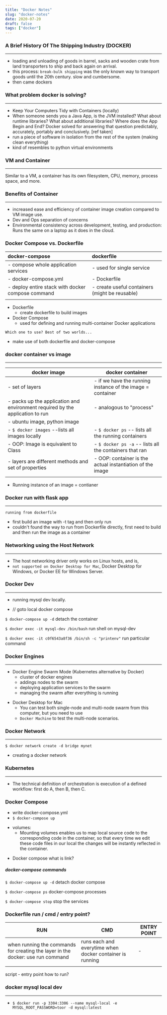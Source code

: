 ```yaml
---
title: "Docker Notes"
slug: "docker-notes"
date: 2020-07-20
draft: false
tags: ["docker"]
---
```


### A Brief History Of The Shipping Industry (DOCKER)
---
- loading and unloading of goods in barrel, sacks and wooden crate from land transporters to ship
and back again on arrival.
- this process: `break-bulk shipping` was the only known way to transport goods until the 20th
  century. slow and cumbersome.
- then came dockers


### What problem docker is solving?
---
- Keep Your Computers Tidy with Containers (locally)
- When someone sends you a Java App, is the JVM installed? What about runtime libraries?
What about additional libraries? Where does the App Begin and End?
Docker solved for answering that question predictably, accurately, portably and conclusively.
[ref taken]
- run a piece of software in isolation from the rest of the system  (making clean everything)
- kind of resembles to python virtual environments

### VM and Container
---
Similar to a VM, a container has its own filesystem, CPU, memory, process space, and more.

### Benefits of Container
---
- increased ease and efficiency of container image creation compared to VM image use.
- Dev and Ops separation of concerns
- Environmental consistency across development, testing, and production: Runs the same on a laptop as it does in the cloud.


### Docker Compose vs. Dockerfile

| docker-compose                                    | dockerfile                                     |
|:--------------------------------------------------|:------------------------------------------------|
| - compose whole application services              | - used for single service                      |
| - docker-compose.yml                              | - Dockerfile                                   |
| - deploy entire stack with docker compose command | - create useful containers (might be reusable) |
|||


* Dockerfile
    - create dockerfile to build images
* Docker Compose
    - used for defining and running multi-container Docker applications


`Which one to use? Best of two worlds...`
- make use of both dockerfile and docker-compose


### docker container vs image
---

| docker image                                                                  | docker container                                           |
|-------------------------------------------------------------------------------|------------------------------------------------------------|
| - set of layers                                                               | - if we have the running instance of the image = container |
| - packs up the application and environment required by the application to run | - analogous to "process"                                   |
| - ubuntu image, python image                                                  |                                                            |
| - `$ docker images` --lists all images locally                                | - `$ docker ps` -- lists all the running containers        |
| - OOP: Image is equivalent to Class                                           | - `$ docker ps -a` -- lists all the containers that ran    |
| - layers are different methods and set of properties                          | - OOP: container is the actual instantiation of the image  |
|                                                                               |                                                            |
* Running instance of an image = contianer


### Docker run with flask app
---

`running from dockerfile`
- first build an image with -t tag and then only run
- couldn't found the way to run from Dockerfile directly, first need to build and then run the image
as a container

### Networking using the Host Network
---
- The host networking driver only works on Linux hosts, and is,
- `not supported on Docker Desktop for Mac`, Docker Desktop for Windows, or Docker EE for Windows Server.

### Docker Dev
---
- running mysql dev locally.

- // goto local docker compose

`$ docker-compose up -d`
detach the container

`$ docker exec -it mysql-dev /bin/bash`
run shell on mysql-dev

`$ docker exec -it c0f6543a8f36 /bin/sh -c "printenv"`
run particular command

### Docker Engines
---

- Docker Engine Swarm Mode (Kubernetes alternative by Docker)
    - cluster of docker engines
    - addings nodes to the swarm
    - deploying application services to the swarm
    - managing the swarm after everything is running

* Docker Desktop for Mac
    - You can test both single-node and multi-node swarm from this computer, but you need to use
    - `Docker Machine` to test the multi-node scenarios.

### Docker Network
---

`$ docker network create -d bridge mynet`
- creating a docker network

### Kubernetes
---
- The technical definition of orchestration is execution of a defined workflow: first do A, then B, then C.

### Docker Compose
- write docker-compose.yml
- `$ docker-compose up`

* volumes:
    - Mounting volumes enables us to map local source code to the corresponding code in the container,
    so that every time we edit these code files in our local the changes will be instantly reflected in the
    container.
- Docker compose what is link?

##### docker-compose commands

`$ docker-compose up -d`
detach docker compose

`$ docker-compose ps`
docker-compose processes

`$ docker-compose stop`
stop the services


### Dockerfile run / cmd / entry point?
| RUN                                                                             | CMD                                                      | ENTRY POINT |
|---------------------------------------------------------------------------------|----------------------------------------------------------|-------------|
| when running the commands for creating the layer in the docker: use run command | runs each and everytime when docker container is running | -           |
|||

script - entry point how to run?

### docker mysql local dev
---

- `$ docker run -p 3304:3306 --name mysql-local -e  MYSQL_ROOT_PASSWORD=toor -d mysql:latest`
